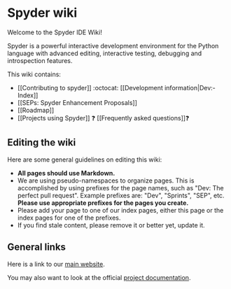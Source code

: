 # Spyder wiki

Welcome to the Spyder IDE Wiki!

Spyder is a powerful interactive development environment for the Python language with advanced editing, interactive testing, debugging and introspection features.

This wiki contains:

* [[Contributing to spyder]]
:octocat: [[Development information|Dev:-Index]]
* [[SEPs: Spyder Enhancement Proposals]]
* [[Roadmap]]
* [[Projects using Spyder]]
:question: [[Frequently asked questions]]:question:

## Editing the wiki

Here are some general guidelines on editing this wiki:

* **All pages should use Markdown.**
* We are using pseudo-namespaces to organize pages.  This is accomplished by using prefixes for the page names, such as "Dev: The perfect pull request". Example prefixes are: "Dev", "Sprints", "SEP", etc. **Please use appropriate prefixes for the pages you create.**
* Please add your page to one of our index pages, either this page or the index pages for one of the prefixes.
* If you find stale content, please remove it or better yet, update it.

## General links

Here is a link to our [main website](http://spyder-ide.org).

You may also want to look at the official [project documentation](https://pythonhosted.org/spyder/).
